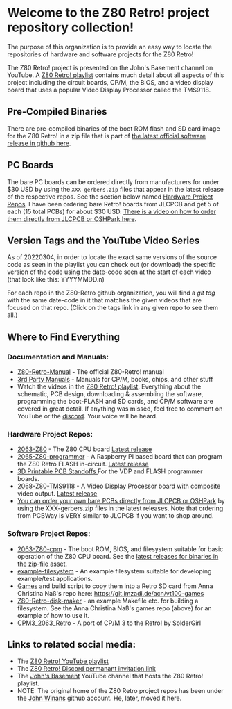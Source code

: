 # Welcome to the Z80 Retro! project repository collection!

The purpose of this organization is to provide an easy way to locate the repositories of hardware and software projects for the Z80 Retro!

The Z80 Retro! project is presented on the John's Basement channel on YouTube.  A [Z80 Retro! playlist](https://www.youtube.com/playlist?list=PL3by7evD3F51Cf9QnsAEdgSQ4cz7HQZX5) contains much detail about all aspects of this project including the circuit boards, CP/M, the BIOS, and a video display board that uses a popular Video Display Processor called the TMS9118.

## Pre-Compiled Binaries 

There are pre-compiled binaries of the boot ROM flash and SD card image for the Z80 Retro! in a zip file that is part of [the latest official software release in github here](https://github.com/Z80-Retro/2063-Z80-cpm/releases/latest).

## PC Boards

The bare PC boards can be ordered directly from manufacturers for under $30 USD by using the `XXX-gerbers.zip` files that appear in the latest release of the respective repos.  See the section below named [Hardware Project Repos](https://github.com/Z80-Retro#hardware-project-repos).  I have been ordering bare Retro! boards from JLCPCB and get 5 of each (15 total PCBs) for about $30 USD.  [There is a video on how to order them directly from JLCPCB or OSHPark here](https://youtu.be/AUg_sbPnzn0).

## Version Tags and the YouTube Video Series

As of 20220304, in order to locate the exact same versions of the source code as seen in the playlist you can check out (or download) the specific version of the code using the date-code seen at the start of each video (that look like this: YYYYMMDD.n) 

For each repo in the Z80-Retro github organization, you will find a *git tag* with the same date-code in it that matches the given videos that are focused on that repo.  (Click on the tags link in any given repo to see them all.)

## Where to Find Everything


### Documentation and Manuals:
- [Z80-Retro-Manual](https://github.com/Z80-Retro/Z80-Retro-Manual) - The official Z80-Retro! manual
- [3rd Party Manuals](https://github.com/Z80-Retro/manuals) - Manuals for CP/M, books, chips, and other stuff
- Watch the videos in the [Z80 Retro! playlist](https://www.youtube.com/playlist?list=PL3by7evD3F51Cf9QnsAEdgSQ4cz7HQZX5). Everything about the schematic, PCB design, downloading & assembling the software, programming the boot-FLASH and SD cards, and CP/M software are covered in great detail.  If anything was missed, feel free to comment on YouTube or the [discord](https://discord.gg/jf73DRZvh5).  Your voice will be heard.


### Hardware Project Repos:
- [2063-Z80](https://github.com/Z80-Retro/2063-Z80) - The Z80 CPU board [Latest release](https://github.com/Z80-Retro/2063-Z80/releases/latest)
- [2065-Z80-programmer](https://github.com/Z80-Retro/2065-Z80-programmer) - A Raspberry PI based board that can program the Z80 Retro FLASH in-circuit. [Latest release](https://github.com/Z80-Retro/2065-Z80-programmer/releases/latest)
- [3D Printable PCB Standoffs ](https://github.com/Z80-Retro/pcb-standoffs) For the VDP and FLASH programmer boards.
- [2068-Z80-TMS9118](https://github.com/Z80-Retro/2068-Z80-TMS9118) - A Video Display Processor board with composite video output. [Latest release](https://github.com/Z80-Retro/2068-Z80-TMS9118/releases/latest)
- [You can order your own bare PCBs directly from JLCPCB or OSHPark](https://youtu.be/AUg_sbPnzn0) by using the XXX-gerbers.zip files in the latest releases. Note that ordering from PCBWay is VERY similar to JLCPCB if you want to shop around.

### Software Project Repos:
- [2063-Z80-cpm](https://github.com/Z80-Retro/2063-Z80-cpm) - The boot ROM, BIOS, and filesystem suitable for basic operation of the Z80 CPU board. See the [latest releases for binaries in the zip-file asset](https://github.com/Z80-Retro/2063-Z80-cpm/releases/latest).
- [example-filesystem](https://github.com/Z80-Retro/example-filesystem) - An example filesystem suitable for developing example/test applications.
- [Games](https://github.com/Z80-Retro/acn-vt100-games) and build script to copy them into a Retro SD card from Anna Christina Naß's repo here: https://git.imzadi.de/acn/vt100-games
- [Z80-Retro-disk-maker](https://github.com/Z80-Retro/Z80-Retro-disk-maker) - an example Makefile etc. for building a filesystem.  See the Anna Christina Naß's games repo (above) for an example of how to use it.
- [CPM3_2063_Retro](https://gitlab.com/SolderGirl/CPM3_2063_Retro) - A port of CP/M 3 to the Retro! by SolderGirl
 
## Links to related social media:
- The [Z80 Retro! YouTube playlist](https://www.youtube.com/playlist?list=PL3by7evD3F51Cf9QnsAEdgSQ4cz7HQZX5)
- The [Z80 Retro! Discord permanant invitation link](https://discord.gg/jf73DRZvh5)
- The [John's Basement](http://youtube.com/@JohnsBasement) YouTube channel that hosts the Z80 Retro! playlist.
- NOTE: The original home of the Z80 Retro project repos has been under the [John Winans](https://github.com/johnwinans) github account.  He, later, moved it here.
